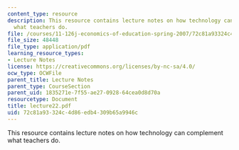 ```yaml
---
content_type: resource
description: This resource contains lecture notes on how technology can complement
  what teachers do.
file: /courses/11-126j-economics-of-education-spring-2007/72c81a93324c4d86edb4309b65a9946c_lecture22.pdf
file_size: 48448
file_type: application/pdf
learning_resource_types:
- Lecture Notes
license: https://creativecommons.org/licenses/by-nc-sa/4.0/
ocw_type: OCWFile
parent_title: Lecture Notes
parent_type: CourseSection
parent_uid: 1835271e-7f55-ae27-0928-64cea0d8d70a
resourcetype: Document
title: lecture22.pdf
uid: 72c81a93-324c-4d86-edb4-309b65a9946c
---
```

This resource contains lecture notes on how technology can complement what teachers do.